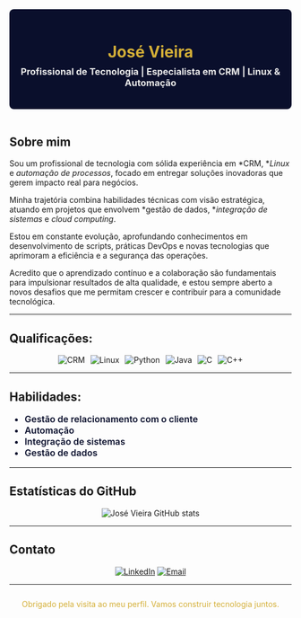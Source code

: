 <!-- README.md -->

<div align="center" style="background-color:#0A0F2C; padding: 20px; border-radius: 8px;">

  <h1 style="color:#D4AF37; margin-bottom: 8px;">José Vieira</h1>
  <h3 style="color:#EAEAEA; margin-top: 0;">Profissional de Tecnologia | Especialista em CRM | Linux & Automação</h3>

</div>

<br>

## Sobre mim

Sou um profissional de tecnologia com sólida experiência em *CRM, **Linux* e *automação de processos*, focado em entregar soluções inovadoras que gerem impacto real para negócios.

Minha trajetória combina habilidades técnicas com visão estratégica, atuando em projetos que envolvem *gestão de dados, **integração de sistemas* e *cloud computing*.

Estou em constante evolução, aprofundando conhecimentos em desenvolvimento de scripts, práticas DevOps e novas tecnologias que aprimoram a eficiência e a segurança das operações.

Acredito que o aprendizado contínuo e a colaboração são fundamentais para impulsionar resultados de alta qualidade, e estou sempre aberto a novos desafios que me permitam crescer e contribuir para a comunidade tecnológica.

---

## Qualificações:

<div align="middle" style="margin-bottom: 10px;">

<!-- Badges lado a lado -->
<img src="https://img.shields.io/badge/CRM-0078D4?style=for-the-badge&logo=hubspot&logoColor=white" alt="CRM" style="margin-right: 6px;" />
<img src="https://img.shields.io/badge/Linux-000000?style=for-the-badge&logo=linux&logoColor=white" alt="Linux" style="margin-right: 6px;" />
<img src="https://img.shields.io/badge/Python-3776AB?style=for-the-badge&logo=python&logoColor=white" alt="Python" style="margin-right: 6px;" />
<img src="https://img.shields.io/badge/Java-007396?style=for-the-badge&logo=java&logoColor=white" alt="Java" style="margin-right: 6px;" />
<img src="https://img.shields.io/badge/C-00599C?style=for-the-badge&logo=c&logoColor=white" alt="C" style="margin-right: 6px;" />
<img src="https://img.shields.io/badge/C++-00599C?style=for-the-badge&logo=c%2B%2B&logoColor=white" alt="C++" />

---

</div>

## Habilidades:

<ul style="color:#0A0F2C; font-weight: 600; font-size: 1rem;">
  
  <li>Gestão de relacionamento com o cliente</li>
  <li>Automação</li>
  <li>Integração de sistemas</li>
  <li>Gestão de dados</li>
</ul>

---

## Estatísticas do GitHub

<div align="center">

![José Vieira GitHub stats](https://github-readme-stats.vercel.app/api?username=josewieira&show_icons=true&theme=radical&hide_border=true&count_private=true)

</div>

---


## Contato

<div align="center" style="margin-top: 10px;">

[![LinkedIn](https://img.shields.io/badge/LinkedIn-0A66C2?style=for-the-badge&logo=linkedin&logoColor=white)](https://www.linkedin.com/in/joseavvieira)
[![Email](https://img.shields.io/badge/Email-0078D4?style=for-the-badge&logo=Microsoft-Outlook&logoColor=white)](mailto:joseavv@outlook.com.br)


</div>

---

<div align="center" style="color:#D4AF37; padding: 12px 0;">
  Obrigado pela visita ao meu perfil. Vamos construir tecnologia juntos.
</div>
